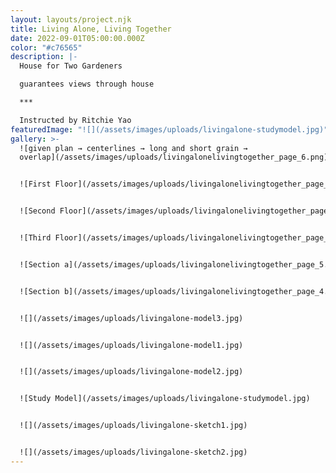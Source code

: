 ```yaml
---
layout: layouts/project.njk
title: Living Alone, Living Together
date: 2022-09-01T05:00:00.000Z
color: "#c76565"
description: |-
  House for Two Gardeners

  guarantees views through house

  ***

  Instructed by Ritchie Yao
featuredImage: "![](/assets/images/uploads/livingalone-studymodel.jpg)"
gallery: >-
  ![given plan → centerlines → long and short grain →
  overlap](/assets/images/uploads/livingalonelivingtogether_page_6.png)


  ![First Floor](/assets/images/uploads/livingalonelivingtogether_page_1.png)


  ![Second Floor](/assets/images/uploads/livingalonelivingtogether_page_2.png)


  ![Third Floor](/assets/images/uploads/livingalonelivingtogether_page_3.png)


  ![Section a](/assets/images/uploads/livingalonelivingtogether_page_5.png)


  ![Section b](/assets/images/uploads/livingalonelivingtogether_page_4.png)


  ![](/assets/images/uploads/livingalone-model3.jpg)


  ![](/assets/images/uploads/livingalone-model1.jpg)


  ![](/assets/images/uploads/livingalone-model2.jpg)


  ![Study Model](/assets/images/uploads/livingalone-studymodel.jpg)


  ![](/assets/images/uploads/livingalone-sketch1.jpg)


  ![](/assets/images/uploads/livingalone-sketch2.jpg)
---
```

